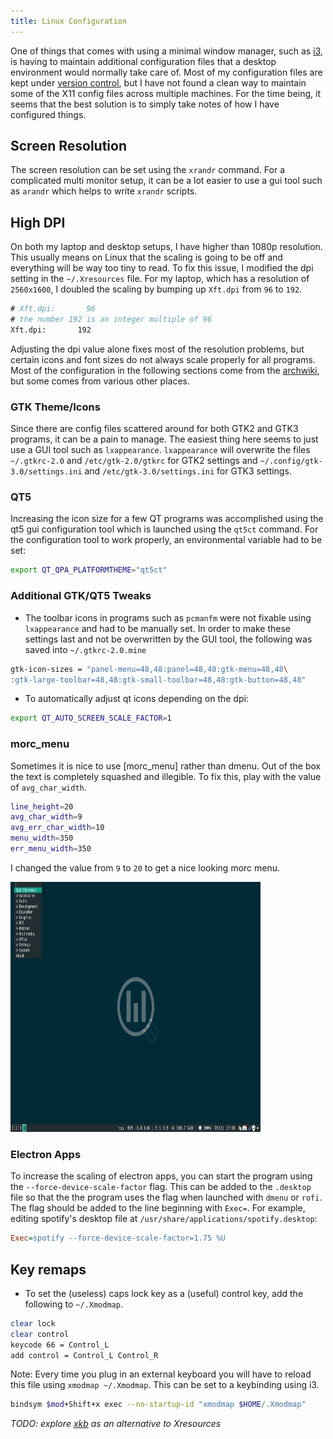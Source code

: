 ```yaml
---
title: Linux Configuration
---
```


One of things that comes with using a minimal window manager, such as [i3], is
having to maintain additional configuration files that a desktop environment
would normally take care of. Most of my configuration files are kept under
[version control], but I have not found a clean way to maintain some of the X11
config files across multiple machines. For the time being, it seems that the
best solution is to simply take notes of how I have configured things.

## Screen Resolution

The screen resolution can be set using the `xrandr` command. For a complicated
multi monitor setup, it can be a lot easier to use a gui tool such as `arandr`
which helps to write `xrandr` scripts.

## High DPI

On both my laptop and desktop setups, I have higher than 1080p resolution. This
usually means on Linux that the scaling is going to be off and everything will
be way too tiny to read. To fix this issue, I modified the dpi setting in the
`~/.Xresources` file. For my laptop, which has a resolution of `2560x1600`, I
doubled the scaling by bumping up `Xft.dpi` from `96` to `192`.

```xorg
# Xft.dpi:       96
# the number 192 is an integer multiple of 96
Xft.dpi:       192 
```

Adjusting the dpi value alone fixes most of the resolution problems, but
certain icons and font sizes do not always scale properly for all programs.
Most of the configuration in the following sections come from the [archwiki],
but some comes from various other places.

### GTK Theme/Icons

Since there are config files scattered around for both GTK2 and GTK3 programs,
it can be a pain to manage. The easiest thing here seems to just use a GUI tool
such as `lxappearance`. `lxappearance` will overwrite the files `~/.gtkrc-2.0`
and `/etc/gtk-2.0/gtkrc` for GTK2 settings and `~/.config/gtk-3.0/settings.ini`
and `/etc/gtk-3.0/settings.ini` for GTK3 settings.

### QT5

Increasing the icon size for a few QT programs was accomplished using the qt5
gui configuration tool which is launched using the `qt5ct` command. For the
configuration tool to work properly, an environmental variable had to be set:

```zsh
export QT_QPA_PLATFORMTHEME="qt5ct"
```

### Additional GTK/QT5 Tweaks

- The toolbar icons in programs such as `pcmanfm` were not fixable using
  `lxappearance` and had to be manually set. In order to make these settings
  last and not be overwritten by the GUI tool, the following was saved into
  `~/.gtkrc-2.0.mine`

```sh
gtk-icon-sizes = "panel-menu=48,48:panel=48,48:gtk-menu=48,48\
:gtk-large-toolbar=48,48:gtk-small-toolbar=48,48:gtk-button=48,48"
```

- To automatically adjust qt icons depending on the dpi:

```zsh
export QT_AUTO_SCREEN_SCALE_FACTOR=1
```

### morc_menu

Sometimes it is nice to use [morc_menu] rather than dmenu. Out of the box the
text is completely squashed and illegible. To fix this, play with the value of
`avg_char_width`.

```sh
line_height=20
avg_char_width=9
avg_err_char_width=10
menu_width=350
err_menu_width=350
```

I changed the value from `9` to `20` to get a nice looking morc menu.

<img src="/assets/img/morc_menu.png" alt="morc_menu" class="center" width=400 height=400>

### Electron Apps

To increase the scaling of electron apps, you can start the program using the
`--force-device-scale-factor` flag. This can be added to the `.desktop` file so
that the the program uses the flag when launched with `dmenu` or `rofi`.  The
flag should be added to the line beginning with `Exec=`. For example, editing
spotify's desktop file at `/usr/share/applications/spotify.desktop`:

```ini
Exec=spotify --force-device-scale-factor=1.75 %U
```

## Key remaps

- To set the (useless) caps lock key as a (useful) control key, add the following
to `~/.Xmodmap`.

```sh
clear lock
clear control
keycode 66 = Control_L
add control = Control_L Control_R
```

Note: Every time you plug in an external keyboard you will have to reload this
file using `xmodmap ~/.Xmodmap`. This can be set to a keybinding using i3.

```sh
bindsym $mod+Shift+x exec --no-startup-id "xmodmap $HOME/.Xmodmap"
```

*TODO: explore [xkb] as an alternative to Xresources*


[i3]: https://i3wm.org/
[version control]: https://github.com/erietz/.ewr
[archwiki]: https://wiki.archlinux.org/title/HiDPI
[xkb]: https://wiki.archlinux.org/title/X_keyboard_extension
